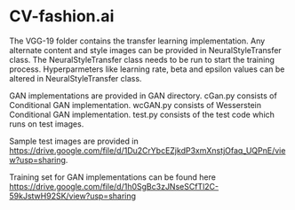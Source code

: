 # CV-fashion.ai

The VGG-19 folder contains the transfer learning implementation. Any alternate content and style images can be provided in NeuralStyleTransfer class. The NeuralStyleTransfer 
class needs to be run to start the training process. 
Hyperparmeters like learning rate, beta and epsilon values can be altered in NeuralStyleTransfer class.

GAN implementations are provided in GAN directory. cGan.py consists of Conditional GAN implementation. 
wcGAN.py consists of Wesserstein Conditional GAN implementation. test.py consists of the test code which runs on test images.

Sample test images are provided in https://drive.google.com/file/d/1Du2CrYbcEZjkdP3xmXnstjOfaq_UQPnE/view?usp=sharing.

Training set for GAN implementations can be found here
https://drive.google.com/file/d/1h0SgBc3zJNseSCfTl2C-59kJstwH92SK/view?usp=sharing
